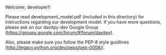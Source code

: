 Welcome, developer!!

Please read development_model.pdf (included in this directory) for instructions regarding our development model.  If you have more questions, please ask on our davitpy-dev Google Group (https://groups.google.com/forum/#!forum/davitpy).

Also, please make sure you follow the PEP-8 style guidlines (http://legacy.python.org/dev/peps/pep-0008/).
